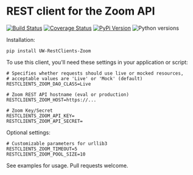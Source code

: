 # REST client for the Zoom API

[![Build Status](https://github.com/uw-it-aca/uw-restclients-zoom/workflows/tests/badge.svg?branch=main)](https://github.com/uw-it-aca/uw-restclients-zoom/actions)
[![Coverage Status](https://coveralls.io/repos/uw-it-aca/uw-restclients-zoom/badge.svg?branch=main)](https://coveralls.io/r/uw-it-aca/uw-restclients-zoom?branch=main)
[![PyPi Version](https://img.shields.io/pypi/v/uw-restclients-zoom.svg)](https://pypi.python.org/pypi/uw-restclients-zoom)
![Python versions](https://img.shields.io/pypi/pyversions/uw-restclients-zoom.svg)

Installation:

    pip install UW-RestClients-Zoom

To use this client, you'll need these settings in your application or script:

    # Specifies whether requests should use live or mocked resources,
    # acceptable values are 'Live' or 'Mock' (default)
    RESTCLIENTS_ZOOM_DAO_CLASS=Live

    # Zoom REST API hostname (eval or production)
    RESTCLIENTS_ZOOM_HOST=https://...

    # Zoom Key/Secret
    RESTCLIENTS_ZOOM_API_KEY=
    RESTCLIENTS_ZOOM_API_SECRET=

Optional settings:

    # Customizable parameters for urllib3
    RESTCLIENTS_ZOOM_TIMEOUT=5
    RESTCLIENTS_ZOOM_POOL_SIZE=10

See examples for usage.  Pull requests welcome.
